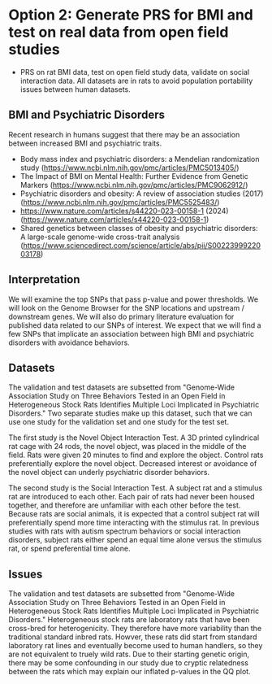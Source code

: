 # Option 2: Generate PRS for BMI and test on real data from open field studies

* PRS on rat BMI data, test on open field study data, validate on social interaction data. All datasets are in rats to avoid population portability issues between human datasets.

## BMI and Psychiatric Disorders

Recent research in humans suggest that there may be an association between increased BMI and psychiatric traits.

* Body mass index and psychiatric disorders: a Mendelian randomization study (https://www.ncbi.nlm.nih.gov/pmc/articles/PMC5013405/)
* The Impact of BMI on Mental Health: Further Evidence from Genetic Markers (https://www.ncbi.nlm.nih.gov/pmc/articles/PMC9062912/)
* Psychiatric disorders and obesity: A review of association studies (2017) (https://www.ncbi.nlm.nih.gov/pmc/articles/PMC5525483/)
* https://www.nature.com/articles/s44220-023-00158-1 (2024) (https://www.nature.com/articles/s44220-023-00158-1)
* Shared genetics between classes of obesity and psychiatric disorders: A large-scale genome-wide cross-trait analysis (https://www.sciencedirect.com/science/article/abs/pii/S0022399922003178)

## Interpretation

We will examine the top SNPs that pass p-value and power thresholds. We will look on the Genome Browser for the SNP locations and upstream / downstream genes. We will also do primary literature evaluation for published data related to our SNPs of interest. We expect that we will find a few SNPs that implicate an association between high BMI and psychiatric disorders with avoidance behaviors.

## Datasets

The validation and test datasets are subsetted from "Genome-Wide Association Study on Three Behaviors Tested in an Open Field in Heterogeneous Stock Rats Identifies Multiple Loci Implicated in Psychiatric Disorders." Two separate studies make up this dataset, such that we can use one study for the validation set and one study for the test set.

The first study is the Novel Object Interaction Test. A 3D printed cylindrical rat cage with 24 rods, the novel object, was placed in the middle of the field. Rats were given 20 minutes to find and explore the object. Control rats preferentially explore the novel object. Decreased interest or avoidance of the novel object can underly psychiatric disorder behaviors.

The second study is the Social Interaction Test. A subject rat and a stimulus rat are introduced to each other. Each pair of rats had never been housed together, and therefore are unfamiliar with each other before the test. Because rats are social animals, it is expected that a control subject rat will preferentially spend more time interacting with the stimulus rat. In previous studies with rats with autism spectrum behaviors or social interaction disorders, subject rats either spend an equal time alone versus the stimulus rat, or spend preferential time alone.

## Issues

The validation and test datasets are subsetted from "Genome-Wide Association Study on Three Behaviors Tested in an Open Field in Heterogeneous Stock Rats Identifies Multiple Loci Implicated in Psychiatric Disorders."  Heterogeneous stock rats are laboratory rats that have been cross-bred for heterogenicity. They therefore have more variability than the traditional standard inbred rats. Howver, these rats did start from standard laboratory rat lines and eventually become used to human handlers, so they are not equivalent to truely wild rats. Due to their starting genetic origin, there may be some confounding in our study due to cryptic relatedness between the rats which may explain our inflated p-values in the QQ plot.
